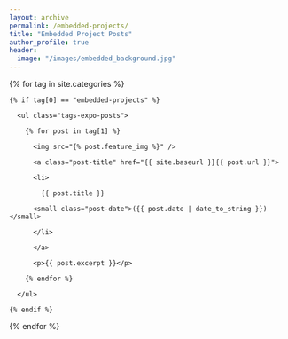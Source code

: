 ```yaml
---
layout: archive
permalink: /embedded-projects/
title: "Embedded Project Posts"
author_profile: true
header:
  image: "/images/embedded_background.jpg"
---
```


<div class="tags-expo-section">

  {% for tag in site.categories %}

    {% if tag[0] == "embedded-projects" %}

      <ul class="tags-expo-posts">

        {% for post in tag[1] %}

          <img src="{% post.feature_img %}" />

          <a class="post-title" href="{{ site.baseurl }}{{ post.url }}">

          <li>

            {{ post.title }}

          <small class="post-date">({{ post.date | date_to_string }})</small>

          </li>

          </a>

          <p>{{ post.excerpt }}</p>

        {% endfor %}

      </ul>

    {% endif %}

  {% endfor %}

</div>
